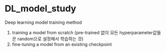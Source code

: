 # DL_model_study

Deep learning model training method
1) training a model from scratch
(pre-trained 없이 모든 hyperparameter값들은 random으로 설정해서 학습하는 것)
2) fine-tuning a model from an existing checkpoint


